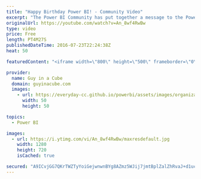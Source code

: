 ```yaml
---
title: "Happy Birthday Power BI! - Community Video"
excerpt: "The Power BI Community has put together a message to the Power BI Product Team to say thank you and to wish the product a very happy birthday!  Music by Future James https://soundcloud.com/jamesasilo  Contributors: Ankit Patira Adam Saxton Atlanta Excel User Group Avi Singh Chris Webb Damu Venkatesan"
originalUrl: https://youtube.com/watch?v=An_8wf4RwBw
type: video
price: Free
length: PT4M27S
publishedDateTime: 2016-07-23T22:24:38Z
heat: 50

featuredContent: "<iframe width=\"800\" height=\"500\" frameborder=\"0\" src=\"https://www.youtube.com/embed/An_8wf4RwBw\" allow=\"accelerometer; autoplay; encrypted-media; gyroscope; picture-in-picture\" allowfullscreen></iframe>"

provider:
  name: Guy in a Cube
  domain: guyinacube.com
  images:
    - url: https://everyday-cc.github.io/powerbi/assets/images/organizations/guyinacube.com-50x50.jpg
      width: 50
      height: 50

topics:
  - Power BI

images:
  - url: https://i.ytimg.com/vi/An_8wf4RwBw/maxresdefault.jpg
    width: 1280
    height: 720
    isCached: true

secured: "A9ICvjGG7QKrTWZTyYoiGejwnwnBYg8AZmz5WJij7jmtBplZalZhRvaJ+d1ucTCKXjJqDUoPzVoZWsq89BKAzFnex4VbjKiWNhsfawv2bhVg9qvMxFU70x4/+YQyxSP50nMA1+TpXzXHEnizbPY7lPd07mruu8zQ2yg+uY7Em9tCVtwg4NOp7VsWVSChLOzM++lCtYHJWAdMpXy45PsHPiwFETFBxha73/P3jkOma+2gr4tF17FqKFRXG9huj98QYrxFwJPckDfAIi9VhRZRLMbsAAzyobGqjJ4qtt8KD9c8qkJNBuhiOhQe706LM2W1k8WAn7XM6zcChoYfwV8wbe+QXVaFwT8OtNdRumPWNwjeZv3As6vxZpm7oa+pC68mms0wNpUkuMwX3KTtq9dgY9JSH6HBGlqKz0ki4yxx4HY=;0qnUzr0Ku16F2M7w0cNz3Q=="
---
```


